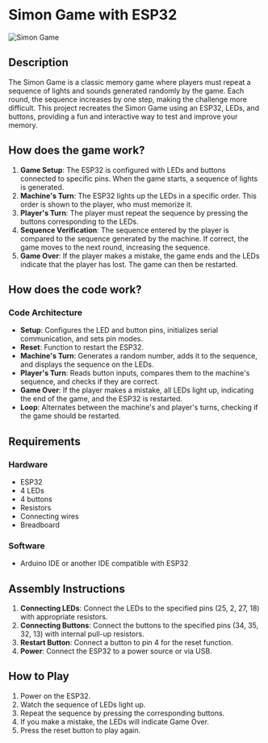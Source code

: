 # Simon Game with ESP32

![Simon Game](https://encrypted-tbn0.gstatic.com/images?q=tbn:ANd9GcR25zz81QtS0_Bp7VvyqKZboDpQF7hRA7551Q&s)

## Description

The Simon Game is a classic memory game where players must repeat a sequence of lights and sounds generated randomly by the game. Each round, the sequence increases by one step, making the challenge more difficult. This project recreates the Simon Game using an ESP32, LEDs, and buttons, providing a fun and interactive way to test and improve your memory.

## How does the game work?

1. **Game Setup**: The ESP32 is configured with LEDs and buttons connected to specific pins. When the game starts, a sequence of lights is generated.
2. **Machine's Turn**: The ESP32 lights up the LEDs in a specific order. This order is shown to the player, who must memorize it.
3. **Player's Turn**: The player must repeat the sequence by pressing the buttons corresponding to the LEDs.
4. **Sequence Verification**: The sequence entered by the player is compared to the sequence generated by the machine. If correct, the game moves to the next round, increasing the sequence.
5. **Game Over**: If the player makes a mistake, the game ends and the LEDs indicate that the player has lost. The game can then be restarted.

## How does the code work?

### Code Architecture

- **Setup**: Configures the LED and button pins, initializes serial communication, and sets pin modes.
- **Reset**: Function to restart the ESP32.
- **Machine's Turn**: Generates a random number, adds it to the sequence, and displays the sequence on the LEDs.
- **Player's Turn**: Reads button inputs, compares them to the machine's sequence, and checks if they are correct.
- **Game Over**: If the player makes a mistake, all LEDs light up, indicating the end of the game, and the ESP32 is restarted.
- **Loop**: Alternates between the machine's and player's turns, checking if the game should be restarted.

## Requirements

### Hardware
- ESP32
- 4 LEDs
- 4 buttons
- Resistors
- Connecting wires
- Breadboard

### Software
- Arduino IDE or another IDE compatible with ESP32

## Assembly Instructions

1. **Connecting LEDs**: Connect the LEDs to the specified pins (25, 2, 27, 18) with appropriate resistors.
2. **Connecting Buttons**: Connect the buttons to the specified pins (34, 35, 32, 13) with internal pull-up resistors.
3. **Restart Button**: Connect a button to pin 4 for the reset function.
4. **Power**: Connect the ESP32 to a power source or via USB.

## How to Play

1. Power on the ESP32.
2. Watch the sequence of LEDs light up.
3. Repeat the sequence by pressing the corresponding buttons.
4. If you make a mistake, the LEDs will indicate Game Over.
5. Press the reset button to play again.
